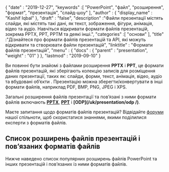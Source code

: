 {
  "date" : "2019-12-27",
  "keywords" :[ "PowerPoint", "файл", "розширення", "формат", "презентація", "слайд-шоу" ],
  "author" : {
    "display_name" : "Kashif Iqbal"
},
  "draft" : "false",
  "description" :"Файли презентації містять слайди, які містять такі дані, як текст, зображення, фігури, анімація, відео та аудіо. Навчіться відкривати формати файлів презентацій, зокрема PPTX, PPT, PPTM та деякі інші.",
  "categories" :[ "основи" ],
  "title" :"Дізнайтеся про формати файлів презентацій та API, які можуть відкривати та створювати файли презентацій",
  "linktitle" : "Формати файлів презентацій",
  "menu" : {
    "docs" : {
      "parent" : "presentation",
      "weight" : "01"
}
},
  "lastmod" : "2019-09-10"
}

Ви повинні бути знайомі з файлами розширення **PPTX** і **PPT**, це формати файлів презентацій, які зберігають колекцію записів для розміщення даних презентації, таких як: слайди, форми, текст, анімація, відео, аудіо та вбудовані об’єкти . Презентацію можна зберегти/конвертувати в інші формати файлів, наприклад PDF, BMP, PNG, JPEG і XPS.

Загальні розширення файлів презентації та пов’язані з ними формати файлів включають **[PPTX](/uk/presentation/pptx/)**, **[PPT](/uk/presentation/ppt/)** і **[ODP](/uk/presentation/odp /)**.

Маєте запитання щодо форматів файлів презентацій? Відвідайте [форуми](https://forum.fileformat.com/c/presentation/8) нашої спільноти, щоб скористатися знаннями, якими поділилися експерти з форматів файлів.

## Список розширень файлів презентацій і пов’язаних форматів файлів

Нижче наведено список популярних розширень файлів PowerPoint та інших презентацій і пов’язаних із ними форматів файлів.

